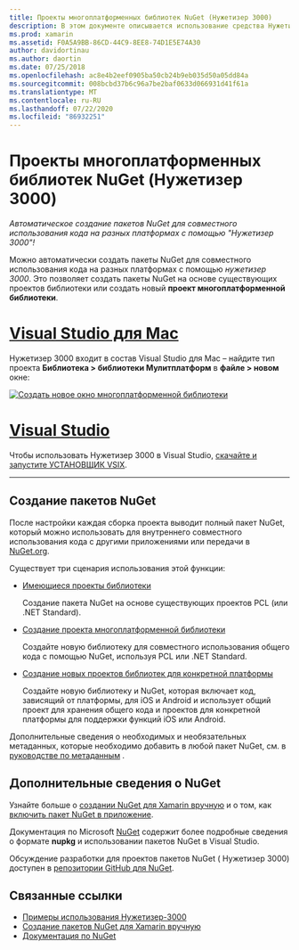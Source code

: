 ```yaml
---
title: Проекты многоплатформенных библиотек NuGet (Нужетизер 3000)
description: В этом документе описывается использование средства Нужетизер 3000 для автоматического создания пакетов NuGet для совместного использования кода на разных платформах.
ms.prod: xamarin
ms.assetid: F0A5A9BB-86CD-44C9-8EE8-74D1E5E74A30
author: davidortinau
ms.author: daortin
ms.date: 07/25/2018
ms.openlocfilehash: ac8e4b2eef0905ba50cb24b9eb035d50a05dd84a
ms.sourcegitcommit: 008bcbd37b6c96a7be2baf0633d066931d41f61a
ms.translationtype: MT
ms.contentlocale: ru-RU
ms.lasthandoff: 07/22/2020
ms.locfileid: "86932251"
---
```

# <a name="nuget-multiplatform-library-projects-nugetizer-3000"></a>Проекты многоплатформенных библиотек NuGet (Нужетизер 3000)

_Автоматическое создание пакетов NuGet для совместного использования кода на разных платформах с помощью "Нужетизер 3000"!_

Можно автоматически создать пакеты NuGet для совместного использования кода на разных платформах с помощью _нужетизер 3000_. Это позволяет создать пакеты NuGet на основе существующих проектов библиотеки или создать новый **проект многоплатформенной библиотеки**.

# <a name="visual-studio-for-mac"></a>[Visual Studio для Mac](#tab/macos)

Нужетизер 3000 входит в состав Visual Studio для Mac &ndash; найдите тип проекта **Библиотека > библиотеки Мулитплатформ** в **файле > новом** окне:

[![Создать новое окно многоплатформенной библиотеки](images/mulitplatform-library-sml.png)](images/mulitplatform-library.png#lightbox)

# <a name="visual-studio"></a>[Visual Studio](#tab/windows)

Чтобы использовать Нужетизер 3000 в Visual Studio, [скачайте и запустите УСТАНОВЩИК VSIX](https://bit.ly/nugetizer-2017).

-----

## <a name="building-nuget-packages"></a>Создание пакетов NuGet

После настройки каждая сборка проекта выводит полный пакет NuGet, который можно использовать для внутреннего совместного использования кода с другими приложениями или передачи в [NuGet.org](https://www.nuget.org).

Существует три сценария использования этой функции:

- [Имеющиеся проекты библиотеки](existing-library.md)

  Создание пакета NuGet на основе существующих проектов PCL (или .NET Standard).

- [Создание проекта многоплатформенной библиотеки](single-codebase.md)

  Создайте новую библиотеку для совместного использования общего кода с помощью NuGet, используя PCL или .NET Standard.

- [Создание новых проектов библиотек для конкретной платформы](platform-specific.md)

  Создайте новую библиотеку и NuGet, которая включает код, зависящий от платформы, для iOS и Android и использует общий проект для хранения общего кода и проектов для конкретной платформы для поддержки функций iOS или Android.

Дополнительные сведения о необходимых и необязательных метаданных, которые необходимо добавить в любой пакет NuGet, см. в [руководстве по метаданным](metadata.md) .

## <a name="further-nuget-information"></a>Дополнительные сведения о NuGet

Узнайте больше о [создании NuGet для Xamarin вручную](~/cross-platform/app-fundamentals/nuget-manual.md) и о том, как [включить пакет NuGet в приложение](https://docs.microsoft.com/visualstudio/mac/nuget-walkthrough).

Документация по Microsoft [NuGet](https://docs.microsoft.com/nuget/) содержит более подробные сведения о формате **nupkg** и использовании пакетов NuGet в Visual Studio.

Обсуждение разработки для проектов пакетов NuGet ( Нужетизер 3000) доступен в [репозитории GitHub для NuGet](https://github.com/NuGet/Home/wiki/NuGetizer-3000).

## <a name="related-links"></a>Связанные ссылки

- [Примеры использования Нужетизер-3000](https://github.com/NuGet/Home/wiki/NuGetizer-Core-Scenarios)
- [Создание пакетов NuGet для Xamarin вручную](~/cross-platform/app-fundamentals/nuget-manual.md)
- [Документация по NuGet](https://docs.microsoft.com/nuget/)
